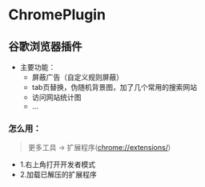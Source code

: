# ChromePlugin
## 谷歌浏览器插件

* 主要功能：
  * 屏蔽广告（自定义规则屏蔽）
  * tab页替换，伪随机背景图，加了几个常用的搜索网站
  * 访问网站统计图
  * ...
  
### 怎么用：
> 更多工具 -> 扩展程序(<chrome://extensions/>)

- 1.右上角打开开发者模式
- 2.加载已解压的扩展程序
